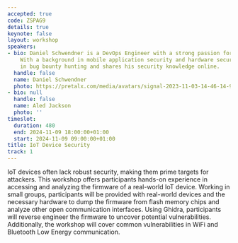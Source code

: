 ```yaml
---
accepted: true
code: ZSPAG9
details: true
keynote: false
layout: workshop
speakers:
- bio: Daniel Schwendner is a DevOps Engineer with a strong passion for Cyber Security.
    With a background in mobile application security and hardware security, he participates
    in bug bounty hunting and shares his security knowledge online.
  handle: false
  name: Daniel Schwendner
  photo: https://pretalx.com/media/avatars/signal-2023-11-03-14-46-14-967-13_LelRG7y.jpg
- bio: null
  handle: false
  name: Aled Jackson
  photo: ''
timeslot:
  duration: 480
  end: 2024-11-09 18:00:00+01:00
  start: 2024-11-09 09:00:00+01:00
title: IoT Device Security
track: 1
---
```


IoT devices often lack robust security, making them prime targets for attackers.
This workshop offers participants hands-on experience in accessing and analyzing the firmware of a real-world IoT device.
Working in small groups, participants will be provided with real-world devices and the necessary hardware to dump the firmware from flash memory chips and analyze other open communication interfaces.
Using Ghidra, participants will reverse engineer the firmware to uncover potential vulnerabilities.
Additionally, the workshop will cover common vulnerabilities in WiFi and Bluetooth Low Energy communication.